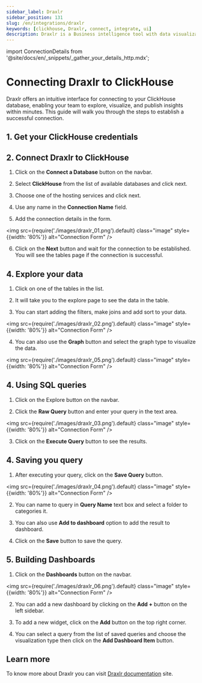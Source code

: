 ```yaml
---
sidebar_label: Draxlr
sidebar_position: 131
slug: /en/integrations/draxlr
keywords: [clickhouse, Draxlr, connect, integrate, ui]
description: Draxlr is a Business intelligence tool with data visualization and analytics.
---
```

import ConnectionDetails from '@site/docs/en/_snippets/_gather_your_details_http.mdx';

# Connecting Draxlr to ClickHouse

Draxlr offers an intuitive interface for connecting to your ClickHouse database, enabling your team to explore, visualize, and publish insights within minutes. This guide will walk you through the steps to establish a successful connection.


## 1. Get your ClickHouse credentials
<ConnectionDetails />

## 2.  Connect Draxlr to ClickHouse

1. Click on the **Connect a Database** button on the navbar.

2. Select **ClickHouse** from the list of available databases and click next.

3. Choose one of the hosting services and click next.

4. Use any name in the **Connection Name** field.

5. Add the connection details in the form.

  <img src={require('./images/draxlr_01.png').default} class="image" style={{width: '80%'}}  alt="Connection Form" />

6. Click on the **Next** button and wait for the connection to be established. You will see the tables page if the connection is successful.

## 4. Explore your data

1. Click on one of the tables in the list.

2. It will take you to the explore page to see the data in the table.

3. You can start adding the filters, make joins and add sort to your data.

  <img src={require('./images/draxlr_02.png').default} class="image" style={{width: '80%'}}  alt="Connection Form" />

4. You can also use the **Graph** button and select the graph type to visualize the data.

  <img src={require('./images/draxlr_05.png').default} class="image" style={{width: '80%'}}  alt="Connection Form" />


## 4. Using SQL queries

1. Click on the Explore button on the navbar.

2. Click the **Raw Query** button and enter your query in the text area.

  <img src={require('./images/draxlr_03.png').default} class="image" style={{width: '80%'}}  alt="Connection Form" />

3. Click on the **Execute Query** button to see the results.


## 4. Saving you query

1. After executing your query, click on the **Save Query** button.

  <img src={require('./images/draxlr_04.png').default} class="image" style={{width: '80%'}}  alt="Connection Form" />

2. You can name to query in **Query Name** text box and select a folder to categories it.

3. You can also use **Add to dashboard** option to add the result to dashboard.

4. Click on the **Save** button to save the query.


## 5. Building Dashboards

1. Click on the **Dashboards** button on the navbar.

  <img src={require('./images/draxlr_06.png').default} class="image" style={{width: '80%'}}  alt="Connection Form" />

2. You can add a new dashboard by clicking on the **Add +** button on the left sidebar.

3. To add a new widget, click on the **Add** button on the top right corner.

4. You can select a query from the list of saved queries and choose the visualization type then click on the **Add Dashboard Item** button.


## Learn more
To know more about Draxlr you can visit [Draxlr documentation](https://draxlr.notion.site/draxlr/Draxlr-Docs-d228b23383f64d00a70836ff9643a928) site.
